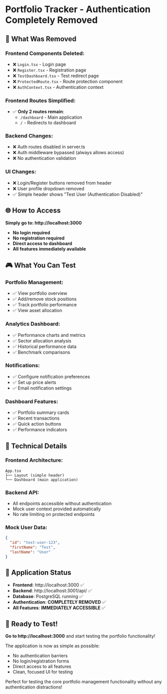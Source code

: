 # Portfolio Tracker - Authentication Completely Removed

## 🎯 What Was Removed

### Frontend Components Deleted:
- ❌ `Login.tsx` - Login page
- ❌ `Register.tsx` - Registration page  
- ❌ `TestDashboard.tsx` - Test redirect page
- ❌ `ProtectedRoute.tsx` - Route protection component
- ❌ `AuthContext.tsx` - Authentication context

### Frontend Routes Simplified:
- ✅ **Only 2 routes remain**:
  - `/dashboard` - Main application
  - `/` - Redirects to dashboard

### Backend Changes:
- ❌ Auth routes disabled in server.ts
- ❌ Auth middleware bypassed (always allows access)
- ❌ No authentication validation

### UI Changes:
- ❌ Login/Register buttons removed from header
- ❌ User profile dropdown removed
- ✅ Simple header shows "Test User (Authentication Disabled)"

## 🌐 How to Access

**Simply go to: http://localhost:3000**

- **No login required**
- **No registration required**
- **Direct access to dashboard**
- **All features immediately available**

## 🎮 What You Can Test

### Portfolio Management:
- ✅ View portfolio overview
- ✅ Add/remove stock positions
- ✅ Track portfolio performance
- ✅ View asset allocation

### Analytics Dashboard:
- ✅ Performance charts and metrics
- ✅ Sector allocation analysis
- ✅ Historical performance data
- ✅ Benchmark comparisons

### Notifications:
- ✅ Configure notification preferences
- ✅ Set up price alerts
- ✅ Email notification settings

### Dashboard Features:
- ✅ Portfolio summary cards
- ✅ Recent transactions
- ✅ Quick action buttons
- ✅ Performance indicators

## 🔧 Technical Details

### Frontend Architecture:
```
App.tsx
├── Layout (simple header)
└── Dashboard (main application)
```

### Backend API:
- All endpoints accessible without authentication
- Mock user context provided automatically
- No rate limiting on protected endpoints

### Mock User Data:
```json
{
  "id": "test-user-123",
  "firstName": "Test",
  "lastName": "User"
}
```

## 🚀 Application Status
- **Frontend**: http://localhost:3000 ✅
- **Backend**: http://localhost:3001/api/ ✅
- **Database**: PostgreSQL running ✅
- **Authentication**: **COMPLETELY REMOVED** ✅
- **All Features**: **IMMEDIATELY ACCESSIBLE** ✅

## 🎉 Ready to Test!

**Go to http://localhost:3000** and start testing the portfolio functionality!

The application is now as simple as possible:
- No authentication barriers
- No login/registration forms
- Direct access to all features
- Clean, focused UI for testing

Perfect for testing the core portfolio management functionality without any authentication distractions!